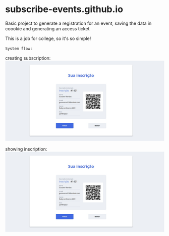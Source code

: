 # subscribe-events.github.io

Basic project to generate a registration for an event, saving the data in coookie and generating an access ticket

This is a job for college, so it's so simple!

`System flow:`

creating subscription:
![creating subscription:](https://github.com/gustavomendess/subscribe-events.github.io/blob/main/.github/showing_inscription.jpeg?raw=true)

showing inscription:
![showing inscription:](https://github.com/gustavomendess/subscribe-events.github.io/blob/main/.github/showing_inscription.jpeg?raw=true)
